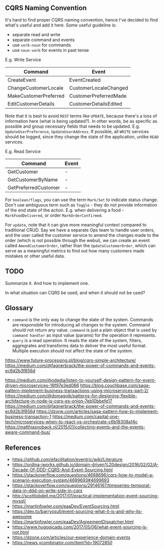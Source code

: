 


## CQRS Naming Convention
It's hard to find proper CQRS naming convention, hence I've decided to find what's useful and add it here. Some useful guideline is:
- separate read and write
- separate command and events
- use `verb-noun` for commands
- use `noun-verb` for events in past tense

E.g. Write Service

| Command | Event |
| --------|-------|
| CreateEvent | EventCreated |
| ChangeCustomerLocale | CustomerLocaleChanged |
| MakeCustomerPreferred | CustomerPreferredMade |
| EditCustomerDetails | CustomerDetailsEdited | 

Note that it is best to avoid `REST` terms like `UPDATE`, because there's a loss of information here (what is being updated?). In other words, be as specific as possible and group necessary fields that needs to be updated. E.g. `UpdateUserPreference`, `UpdateUserAddress`. If possible, all `WRITE` services should be logged, since they change the state of the application, unlike `READ` services.

E.g. Read Service

| Command | Event |
| --------|-------|
| GetCustomer | - |
| GetCustomerByName | - |
| GetPreferredCustomer | - |

For `boolean/flags`, you can use the term `Mark/Set` to indicate status change. Don't use ambiguous term such as `Toggle` - they do not provide information of the end state of the action. E.g. when delivering a food - `MarkFoodDelivered`, or order `MarkOrderConfirmed`.

For `update`, note that it can give more meaningful context compared to traditional CRUD. Say we have a separate Ops team to handle user orders, and the user called the customer service to amend the changes made to the order (which is not possible through the webui), we can create an event called `AmendCustomerOrder`, rather than the `UpdateCustomerOrder`, which can serve as a meaningful metrics to find out how many customers made mistakes or other useful data.


## TODO
Summarize it. And how to implement one.

In what situation can CQRS be used, and when it should not be used?

## Glossary

- `command` is the only way to change the state of the system. Commands are responsible for introducing all changes to the system. Command should not return any value. `command` is just a plain object that is used by `command handler` as input value (params) for the operation it represents.
- `query` is a read operation. It reads the state of the system, filters, aggregrates and transforms data to deliver the most useful format. Multiple execution should not affect the state of the system.

https://www.future-processing.pl/blog/cqrs-simple-architecture/
https://medium.com/@fagnerbrack/the-power-of-commands-and-events-ec6d2b3f856d

https://medium.com/@odedia/listen-to-yourself-design-pattern-for-event-driven-microservices-16f97e3ed066
https://blog.couchbase.com/saga-pattern-implement-business-transactions-using-microservices-part-2/
https://medium.com/@domagojk/patterns-for-designing-flexible-architecture-in-node-js-cqrs-es-onion-7eb10bbefe17
https://medium.com/@fagnerbrack/the-power-of-commands-and-events-ec6d2b3f856d
https://dzone.com/articles/saga-pattern-how-to-implement-business-transaction-1
https://medium.com/capital-one-tech/microservices-when-to-react-vs-orchestrate-c6b18308a14c
https://matthiasnoback.nl/2015/01/collecting-events-and-the-events-aware-command-bus/

## References
- https://github.com/efacilitation/eventric/wiki/Literature
- https://ordina-jworks.github.io/domain-driven%20design/2016/02/02/A-Decade-Of-DDD-CQRS-And-Event-Sourcing.html
- https://stackoverflow.com/questions/4688696/cqrs-how-to-model-a-scenario-execution-system/4699693#4699693
- https://stackoverflow.com/questions/29146167/timeseries-temporal-data-in-ddd-on-write-side-in-cqrs
- http://scottlobdell.me/2017/01/practical-implementation-event-sourcing-mysql/
- https://martinfowler.com/eaaDev/EventSourcing.html
- https://dev.to/barryosull/event-sourcing-what-it-is-and-why-its-awesome
- https://martinfowler.com/eaaDev/AgreementDispatcher.html
- https://www.hugopicado.com/2017/05/06/what-event-sourcing-is-not.html
- https://dzone.com/articles/our-experience-domain-events
- https://news.ycombinator.com/item?id=19072850
